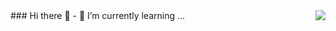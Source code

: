 <img align="right" src="https://github-readme-stats.vercel.app/api?username=lixworth&show_icons=true&icon_color=805AD5&text_color=718096&bg_color=ffffff&hide_title=false" />
 ### Hi there 👋
- 🌱 I’m currently learning ...
<!--
**lixworth/lixworth** is a ✨ _special_ ✨ repository because its `README.md` (this file) appears on your GitHub profile.

Here are some ideas to get you started:

- 🔭 I’m currently working on ...
- 🌱 I’m currently learning ...
- 👯 I’m looking to collaborate on ...
- 🤔 I’m looking for help with ...
- 💬 Ask me about ...
- 📫 How to reach me: ...
- 😄 Pronouns: ...
- ⚡ Fun fact: ...
-->

  



